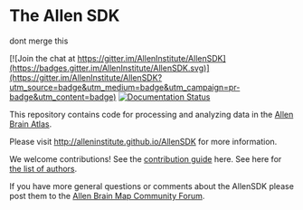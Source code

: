 # The Allen SDK

dont merge this

[![Join the chat at https://gitter.im/AllenInstitute/AllenSDK](https://badges.gitter.im/AllenInstitute/AllenSDK.svg)](https://gitter.im/AllenInstitute/AllenSDK?utm_source=badge&utm_medium=badge&utm_campaign=pr-badge&utm_content=badge)
[![Documentation Status](https://readthedocs.org/projects/allensdk/badge/?version=latest)](https://allensdk.readthedocs.io/en/latest/?badge=latest)


This repository contains code for processing and analyzing data
in the [Allen Brain Atlas](http://brain-map.org/).

Please visit http://alleninstitute.github.io/AllenSDK for more information.

We welcome contributions! See the [contribution guide](CONTRIBUTING.md) here. See here for [the list of authors](doc_template/authors.rst).

If you have more general questions or comments about the AllenSDK please post them to the [Allen Brain Map Community Forum](https://community.brain-map.org).
